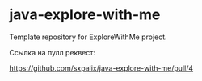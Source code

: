 # java-explore-with-me
Template repository for ExploreWithMe project.

Ссылка на пулл реквест:

https://github.com/sxpalix/java-explore-with-me/pull/4